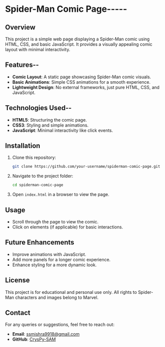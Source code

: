 # Spider-Man Comic Page-----

## Overview
This project is a simple web page displaying a Spider-Man comic using HTML, CSS, and basic JavaScript. It provides a visually appealing comic layout with minimal interactivity.

## Features--
- **Comic Layout**: A static page showcasing Spider-Man comic visuals.
- **Basic Animations**: Simple CSS animations for a smooth experience.
- **Lightweight Design**: No external frameworks, just pure HTML, CSS, and JavaScript.

## Technologies Used--
- **HTML5**: Structuring the comic page.
- **CSS3**: Styling and simple animations.
- **JavaScript**: Minimal interactivity like click events.

## Installation
1. Clone this repository:
   ```sh
   git clone https://github.com/your-username/spiderman-comic-page.git
   ```
2. Navigate to the project folder:
   ```sh
   cd spiderman-comic-page
   ```
3. Open `index.html` in a browser to view the page.

## Usage
- Scroll through the page to view the comic.
- Click on elements (if applicable) for basic interactions.

## Future Enhancements
- Improve animations with JavaScript.
- Add more panels for a longer comic experience.
- Enhance styling for a more dynamic look.

## License
This project is for educational and personal use only. All rights to Spider-Man characters and images belong to Marvel.

## Contact
For any queries or suggestions, feel free to reach out:
- **Email**: ssmishra9918@gmail.com
- **GitHub**: [CrysPy-SAM](https://github.com/CrysPy-SAM)


